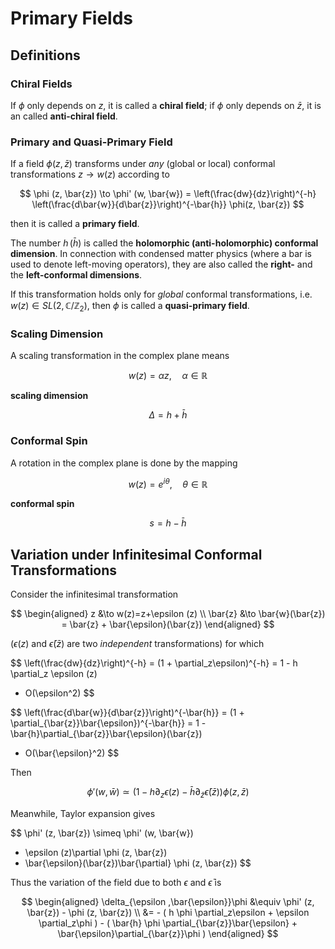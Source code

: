 # Primary Fields

## Definitions

### Chiral Fields

If $\phi$ only depends on $z$, it is called a **chiral field**; if $\phi$ only depends on $\bar{z}$, it is an called **anti-chiral field**.

### Primary and Quasi-Primary Field

If a field $\phi (z, \bar{z})$ transforms under *any* (global or local) conformal transformations $z\to w(z)$ according to

$$
\phi (z, \bar{z}) 
\to 
\phi' (w, \bar{w})
= \left(\frac{dw}{dz}\right)^{-h}
\left(\frac{d\bar{w}}{d\bar{z}}\right)^{-\bar{h}}
\phi(z, \bar{z})
$$

then it is called a **primary field**. 

The number $h \, (\bar{h})$ is called the **holomorphic (anti-holomorphic) conformal dimension**. In connection with condensed matter physics (where a bar is used to denote left-moving operators), they are also called the **right-** and the **left-conformal dimensions**. 

If this transformation holds only for *global* conformal transformations, i.e. $w(z) \in SL(2,\mathbb{C} / \mathbb{Z}_2)$, then $\phi$ is called a **quasi-primary field**.

### Scaling Dimension

A scaling transformation in the complex plane means

$$
w(z) = \alpha z, \quad \alpha \in \mathbb{R}
$$

**scaling dimension**

$$
\Delta = h + \bar{h}
$$

### Conformal Spin

A rotation in the complex plane is done by the mapping

$$
w(z) = e^{i \theta}, \quad \theta \in \mathbb{R}
$$

**conformal spin**

$$
s = h - \bar{h}
$$

## Variation under Infinitesimal Conformal Transformations

Consider the infinitesimal transformation

$$
\begin{aligned}
    z &\to 
    w(z)=z+\epsilon (z)
    \\
    \bar{z} &\to 
    \bar{w}(\bar{z}) = \bar{z} + \bar{\epsilon}(\bar{z})
\end{aligned}
$$

($\epsilon (z)$ and $\bar{\epsilon}(\bar{z})$ are two *independent* transformations) for which

$$
\left(\frac{dw}{dz}\right)^{-h}
= (1 + \partial_z\epsilon)^{-h}
= 1 - h \partial_z \epsilon (z)
+ O(\epsilon^2)
$$

$$
\left(\frac{d\bar{w}}{d\bar{z}}\right)^{-\bar{h}}
= (1 + \partial_{\bar{z}}\bar{\epsilon})^{-\bar{h}}
= 1 - \bar{h}\partial_{\bar{z}}\bar{\epsilon}(\bar{z})
+ O(\bar{\epsilon}^2)
$$

Then

$$
\phi' (w, \bar{w})
\simeq \left(
    1 - h\partial_z\epsilon (z)
    - \bar{h}\partial_{\bar{z}}\bar{\epsilon}(\bar{z})
\right) \phi (z, \bar{z})
$$

Meanwhile, Taylor expansion gives

$$
\phi' (z, \bar{z})
\simeq \phi' (w, \bar{w})
- \epsilon (z)\partial \phi (z, \bar{z})
- \bar{\epsilon}(\bar{z})\bar{\partial} \phi (z, \bar{z})
$$

Thus the variation of the field due to both $\epsilon$ and $\bar{\epsilon}$ is

$$
\begin{aligned}
    \delta_{\epsilon ,\bar{\epsilon}}\phi 
    &\equiv \phi' (z, \bar{z}) - \phi (z, \bar{z})
    \\
    &= - (
        h \phi \partial_z\epsilon 
        + \epsilon \partial_z\phi
    ) - (
        \bar{h} \phi \partial_{\bar{z}}\bar{\epsilon}
        + \bar{\epsilon}\partial_{\bar{z}}\phi
    )
\end{aligned}
$$

